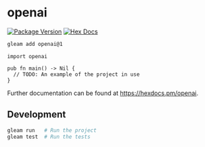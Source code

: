 # openai

[![Package Version](https://img.shields.io/hexpm/v/openai)](https://hex.pm/packages/openai)
[![Hex Docs](https://img.shields.io/badge/hex-docs-ffaff3)](https://hexdocs.pm/openai/)

```sh
gleam add openai@1
```
```gleam
import openai

pub fn main() -> Nil {
  // TODO: An example of the project in use
}
```

Further documentation can be found at <https://hexdocs.pm/openai>.

## Development

```sh
gleam run   # Run the project
gleam test  # Run the tests
```
